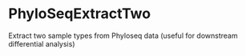# PhyloSeqExtractTwo
Extract two sample types from Phyloseq data (useful for downstream differential analysis)
